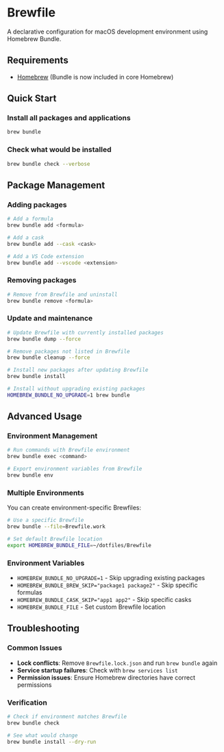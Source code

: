 # Brewfile

A declarative configuration for macOS development environment using Homebrew Bundle.

## Requirements

* [Homebrew](https://brew.sh) (Bundle is now included in core Homebrew)

## Quick Start

### Install all packages and applications
```sh
brew bundle
```

### Check what would be installed
```sh
brew bundle check --verbose
```

## Package Management

### Adding packages
```sh
# Add a formula
brew bundle add <formula>

# Add a cask
brew bundle add --cask <cask>

# Add a VS Code extension  
brew bundle add --vscode <extension>
```

### Removing packages
```sh
# Remove from Brewfile and uninstall
brew bundle remove <formula>
```

### Update and maintenance
```sh
# Update Brewfile with currently installed packages
brew bundle dump --force

# Remove packages not listed in Brewfile
brew bundle cleanup --force

# Install new packages after updating Brewfile
brew bundle install

# Install without upgrading existing packages
HOMEBREW_BUNDLE_NO_UPGRADE=1 brew bundle
```

## Advanced Usage

### Environment Management
```sh
# Run commands with Brewfile environment
brew bundle exec <command>

# Export environment variables from Brewfile
brew bundle env
```

### Multiple Environments
You can create environment-specific Brewfiles:
```sh
# Use a specific Brewfile
brew bundle --file=Brewfile.work

# Set default Brewfile location
export HOMEBREW_BUNDLE_FILE=~/dotfiles/Brewfile
```

### Environment Variables
- `HOMEBREW_BUNDLE_NO_UPGRADE=1` - Skip upgrading existing packages
- `HOMEBREW_BUNDLE_BREW_SKIP="package1 package2"` - Skip specific formulas
- `HOMEBREW_BUNDLE_CASK_SKIP="app1 app2"` - Skip specific casks
- `HOMEBREW_BUNDLE_FILE` - Set custom Brewfile location

## Troubleshooting

### Common Issues
- **Lock conflicts**: Remove `Brewfile.lock.json` and run `brew bundle` again
- **Service startup failures**: Check with `brew services list`
- **Permission issues**: Ensure Homebrew directories have correct permissions

### Verification
```sh
# Check if environment matches Brewfile
brew bundle check

# See what would change
brew bundle install --dry-run
```
